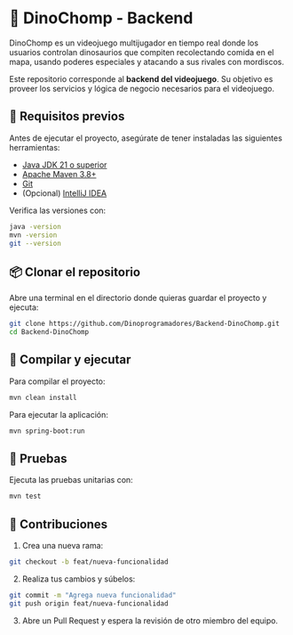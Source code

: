 # 🦖 DinoChomp - Backend

DinoChomp es un videojuego multijugador en tiempo real donde los usuarios 
controlan dinosaurios que compiten recolectando comida en el mapa, usando 
poderes especiales y atacando a sus rivales con mordiscos.

Este repositorio corresponde al **backend del videojuego**. Su objetivo es 
proveer los servicios y lógica de negocio necesarios para el videojuego.

## 🚀 Requisitos previos

Antes de ejecutar el proyecto, asegúrate de tener instaladas las siguientes herramientas:

- [Java JDK 21 o superior](https://adoptium.net/)
- [Apache Maven 3.8+](https://maven.apache.org/download.cgi)
- [Git](https://git-scm.com/)
- (Opcional) [IntelliJ IDEA](https://www.jetbrains.com/idea/)

Verifica las versiones con:

```bash
java -version
mvn -version
git --version
````

## 📦 Clonar el repositorio

Abre una terminal en el directorio donde quieras guardar el proyecto y ejecuta:

```bash
git clone https://github.com/Dinoprogramadores/Backend-DinoChomp.git
cd Backend-DinoChomp
```

## 🧰 Compilar y ejecutar

Para compilar el proyecto:
```bash
mvn clean install
```

Para ejecutar la aplicación:
```bash
mvn spring-boot:run
```
## 🧪 Pruebas

Ejecuta las pruebas unitarias con:
```bash
mvn test
```

## 🧤 Contribuciones

1. Crea una nueva rama:
```bash
git checkout -b feat/nueva-funcionalidad
```

2. Realiza tus cambios y súbelos:
```bash
git commit -m "Agrega nueva funcionalidad"
git push origin feat/nueva-funcionalidad
```

3. Abre un Pull Request y espera la revisión de otro miembro del equipo.